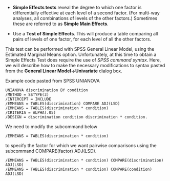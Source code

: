 
- **Simple Effects tests** reveal the degree to which one factor is differentially effective at each level of a second factor. (For multi-way analyses, all combinations of levels of the other factors.) Sometimes these are referred to as **Simple Main Effects**.  

- Use a **Test of Simple Effects**. This will produce a table comparing all pairs of levels of one factor, for each level of all the other factors. 
  
This test can be performed with SPSS General Linear Model, using the Estimated Marginal Means option. Unfortunately, at this time to obtain a Simple Effects Test does require the use of *SPSS command syntax*. Here, we will describe how to make the necessary modifications to syntax pasted from the **General Linear Model->Univariate** dialog box.

Example code pasted from SPSS UNIANOVA  

```
UNIANOVA discrimination BY condition
/METHOD = SSTYPE(3)  
/INTERCEPT = INCLUDE  
/EMMEANS = TABLES(discrimination) COMPARE ADJ(LSD)  
/EMMEANS = TABLES(discrimination * condition)  
/CRITERIA = ALPHA(.05)  
/DESIGN = discrimination condition discrimination * condition.
```

We need to modify the subcommand below 
```
/EMMEANS = TABLES(discrimination * condition) 
```

to specify the factor for which we want pairwise comparisons using the subcommand COMPARE(factor) ADJ(LSD).
```
/EMMEANS = TABLES(discrimination * condition) COMPARE(discrimination) ADJ(LSD)
/EMMEANS = TABLES(discrimination * condition) COMPARE(condition) ADJ(LSD)
```
